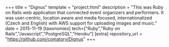 +++
title = "Dignus"
template = "project.html"
description = "This was Ruby on Rails web application that connected event organizers and performers. It was user-centric, location aware and media focused, internationalized (Czech and English) with AWS support for uploading images and music."
date = 2015-11-19
[taxonomies]
tech=["Ruby","Ruby on Rails","Javascript","PostgreSQL","Heroku"]
[extra]
repository_url = "https://github.com/comatory/Dignus"
+++
